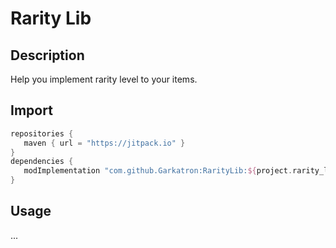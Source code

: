 # Rarity Lib
## Description
Help you implement rarity level to your items.

## Import
```gradle
repositories {
   maven { url = "https://jitpack.io" }
}
dependencies {
   modImplementation "com.github.Garkatron:RarityLib:${project.rarity_lib_version}"
}
```

## Usage
...
